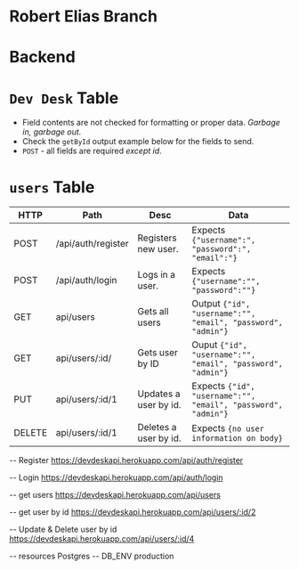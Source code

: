 # Robert Elias Branch

# Backend

# `Dev Desk` Table

- Field contents are not checked for formatting or proper data. *Garbage in, garbage out.*
- Check the `getById` output example below for the fields to send.
- `POST` - all fields are required *except id*.


# `users` Table

| HTTP | Path               | Desc                                   | Data|
|-|-|-|-|
| POST | /api/auth/register | Registers new user. | Expects `{"username":", "password":", "email":"}`|
| POST | /api/auth/login    | Logs in a user.   |  Expects `{"username":"", "password":""}`|
| GET | api/users            | Gets all users     |  Output `{"id", "username":"", "email", "password", "admin"}`|
| GET | api/users/:id/      | Gets user by ID    | Ouput `{"id", "username":"", "email", "password", "admin"}`|
| PUT | api/users/:id/1    | Updates a user by id.   |  Expects `{"id", "username":"", "email", "password", "admin"}`|
| DELETE | api/users/:id/1 | Deletes a user by id.   |  Expects `{no user information on body}`|

-- Register https://devdeskapi.herokuapp.com/api/auth/register

-- Login https://devdeskapi.herokuapp.com/api/auth/login

-- get users https://devdeskapi.herokuapp.com/api/users

-- get user by id https://devdeskapi.herokuapp.com/api/users/:id/2

-- Update & Delete user by id  https://devdeskapi.herokuapp.com/api/users/:id/4

-- resources Postgres
-- DB_ENV production
